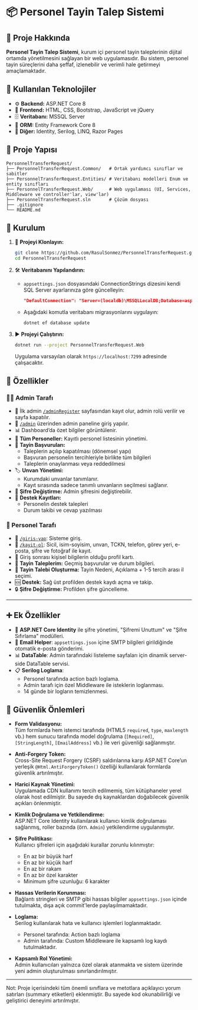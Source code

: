 # 📦 Personel Tayin Talep Sistemi

## 📌 Proje Hakkında

**Personel Tayin Talep Sistemi**, kurum içi personel tayin taleplerinin dijital ortamda yönetilmesini sağlayan bir web uygulamasıdır. Bu sistem, personel tayin süreçlerini daha şeffaf, izlenebilir ve verimli hale getirmeyi amaçlamaktadır.

## 🧰 Kullanılan Teknolojiler

- ⚙️ **Backend:** ASP.NET Core 8
- 🎨 **Frontend:** HTML, CSS, Bootstrap, JavaScript ve jQuery
- 🗄️ **Veritabanı:** MSSQL Server
- 🔄 **ORM:** Entity Framework Core 8
- 🧩 **Diğer:** Identity, Serilog, LINQ, Razor Pages

## 📁 Proje Yapısı

```
PersonnelTransferRequest/
├── PersonnelTransferRequest.Common/   # Ortak yardımcı sınıflar ve sabitler
├── PersonnelTransferRequest.Entities/ # Veritabanı modelleri Enum ve entity sınıfları
├── PersonnelTransferRequest.Web/      # Web uygulaması (UI, Services, Middleware ve controller'lar, view'lar)
├── PersonnelTransferRequest.sln       # Çözüm dosyası
├── .gitignore
└── README.md
```

## 🚀 Kurulum

1. 🧬 **Projeyi Klonlayın:**

   ```bash
   git clone https://github.com/RasulSonmez/PersonnelTransferRequest.git
   cd PersonnelTransferRequest
   ```

2. 🛠️ **Veritabanını Yapılandırın:**

   - `appsettings.json` dosyasındaki ConnectionStrings dizesini kendi SQL Server ayarlarınıza göre güncelleyin:

     ```json
     "DefaultConnection": "Server=(localdb)\MSSQLLocalDB;Database=aspnet-PersonnelTransferRequestAppDB;Trusted_Connection=True;MultipleActiveResultSets=true"
     ```

   - Aşağıdaki komutla veritabanı migrasyonlarını uygulayın:

     ```bash
     dotnet ef database update
     ```

3. ▶️ **Projeyi Çalıştırın:**

   ```bash
   dotnet run --project PersonnelTransferRequest.Web
   ```

   Uygulama varsayılan olarak `https://localhost:7299` adresinde çalışacaktır.

## 🧪 Özellikler

### 👨‍💼 Admin Tarafı

- 🔐 İlk admin [`/adminRegister`](https://localhost:7299/adminRegister) sayfasından kayıt olur, admin rolü verilir ve sayfa kapatılır.
- 🧭 [`/admin`](https://localhost:7299/admin) üzerinden admin paneline giriş yapılır.
- 📊 Dashboard’da özet bilgiler görüntülenir.
- 👥 **Tüm Personeller:** Kayıtlı personel listesinin yönetimi.
- 📁 **Tayin Başvuruları:**
  - Taleplerin açılıp kapatılması (dönemsel yapı)
  - Başvuran personelin tercihleriyle birlikte tüm bilgileri
  - Taleplerin onaylanması veya reddedilmesi
- 🏷️ **Unvan Yönetimi:**
  - Kurumdaki unvanlar tanımlanır.
  - Kayıt sırasında sadece tanımlı unvanların seçilmesi sağlanır.
- 🔑 **Şifre Değiştirme:** Admin şifresini değiştirebilir.
- 💬 **Destek Kayıtları:**
  - Personelin destek talepleri
  - Durum takibi ve cevap yazılması

### 👤 Personel Tarafı

- 🔐 [`/giris-yap`](https://localhost:7299/giris-yap): Sisteme giriş.
- 📝 [`/kayit-ol`](https://localhost:7299/kayit-ol): Sicil, isim-soyisim, unvan, TCKN, telefon, görev yeri, e-posta, şifre ve fotoğraf ile kayıt.
- 🪪 Giriş sonrası kişisel bilgilerin olduğu profil kartı.
- 📄 **Tayin Taleplerim:** Geçmiş başvurular ve durum bilgileri.
- 📨 **Tayin Talebi Oluşturma:** Tayin Nedeni, Açıklama + 1-5 tercih arası il seçimi.
- 🆘 **Destek:** Sağ üst profilden destek kaydı açma ve takip.
- 🔒 **Şifre Değiştirme:** Profilden şifre güncelleme.

---

## ➕ Ek Özellikler

- 🔐 **ASP.NET Core Identity** ile şifre yönetimi, "Şifremi Unuttum" ve "Şifre Sıfırlama" modülleri.
- 📧 **Email Helper**: `appsettings.json` içine SMTP bilgileri girildiğinde otomatik e-posta gönderimi.
- 📊 **DataTable**: Admin tarafındaki listeleme sayfaları için dinamik server-side DataTable servisi.
- 📋 **Serilog Loglama**:
  - Personel tarafında action bazlı loglama.
  - Admin tarafı için özel Middleware ile isteklerin loglanması.
  - 14 günde bir logların temizlenmesi.

## 🔐 Güvenlik Önlemleri

- **Form Validasyonu:**  
  Tüm formlarda hem istemci tarafında (HTML5 `required`, `type`, `maxlength` vb.) hem sunucu tarafında model doğrulama (`[Required]`, `[StringLength]`, `[EmailAddress]` vb.) ile veri güvenliği sağlanmıştır.

- **Anti-Forgery Token:**  
  Cross-Site Request Forgery (CSRF) saldırılarına karşı ASP.NET Core’un yerleşik `@Html.AntiForgeryToken()` özelliği kullanılarak formlarda güvenlik artırılmıştır.

- **Harici Kaynak Yönetimi:**  
  Uygulamada CDN kullanımı tercih edilmemiş, tüm kütüphaneler yerel olarak host edilmiştir. Bu sayede dış kaynaklardan doğabilecek güvenlik açıkları önlenmiştir.

- **Kimlik Doğrulama ve Yetkilendirme:**  
  ASP.NET Core Identity kullanılarak kullanıcı kimlik doğrulaması sağlanmış, roller bazında (örn. `Admin`) yetkilendirme uygulanmıştır.

- **Şifre Politikası:**  
  Kullanıcı şifreleri için aşağıdaki kurallar zorunlu kılınmıştır:

  - En az bir büyük harf
  - En az bir küçük harf
  - En az bir rakam
  - En az bir özel karakter
  - Minimum şifre uzunluğu: 6 karakter

- **Hassas Verilerin Korunması:**  
  Bağlantı stringleri ve SMTP gibi hassas bilgiler `appsettings.json` içinde tutulmakta, dışa açık commit'lerde paylaşılmamaktadır.

- **Loglama:**  
  Serilog kullanılarak hata ve kullanıcı işlemleri loglanmaktadır.

  - Personel tarafında: Action bazlı loglama
  - Admin tarafında: Custom Middleware ile kapsamlı log kaydı tutulmaktadır.

- **Kapsamlı Rol Yönetimi:**  
  Admin kullanıcıları yalnızca özel olarak atanmakta ve sistem üzerinde yeni admin oluşturulması sınırlandırılmıştır.

---

Not: Proje içerisindeki tüm önemli sınıflara ve metotlara açıklayıcı yorum satırları (summary etiketleri) eklenmiştir. Bu sayede kod okunabilirliği ve geliştirici deneyimi artırılmıştır.
